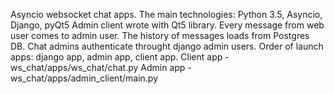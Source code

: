 Asyncio websocket chat apps.
The main technologies: Python 3.5, Asyncio, Django, pyQt5
Admin client wrote with Qt5 library. Every message from web user comes to admin user. The history of messages loads from Postgres DB. Chat admins authenticate throught django admin users. 
Order of launch apps: django app, admin app, client app.
Client app - ws_chat/apps/ws_chat/chat.py
Admin app - ws_chat/apps/admin_client/main.py

